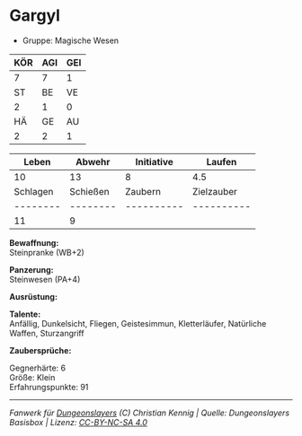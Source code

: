 # Gargyl  
- Gruppe: Magische Wesen  

| KÖR | AGI | GEI |  
| --- | --- | --- |  
| 7   | 7   | 1   |
| ST  | BE  | VE  |  
| 2   | 1   | 0   |
| HÄ  | GE  | AU  |  
| 2   | 2   | 1   |


| Leben    | Abwehr   | Initiative | Laufen     |
| -------- | -------- | ---------- | ---------- |
| 10       | 13       | 8          | 4.5        |
| Schlagen | Schießen | Zaubern    | Zielzauber |
| -------- | -------- | ---------- | ---------- |
| 11       | 9        |            |            |

**Bewaffnung:**  
Steinpranke (WB+2)

**Panzerung:**  
Steinwesen (PA+4)

**Ausrüstung:**  


**Talente:**  
Anfällig, Dunkelsicht, Fliegen, Geistesimmun, Kletterläufer, Natürliche Waffen, Sturzangriff

**Zaubersprüche:**  


Gegnerhärte: 6  
Größe: Klein  
Erfahrungspunkte: 91  



___
*Fanwerk für [Dungeonslayers](https://www.dungeonslayers.net/) (C) Christian Kennig | Quelle: Dungeonslayers Basisbox | Lizenz: [CC-BY-NC-SA 4.0](https://creativecommons.org/licenses/by-nc-sa/4.0/deed.de)*